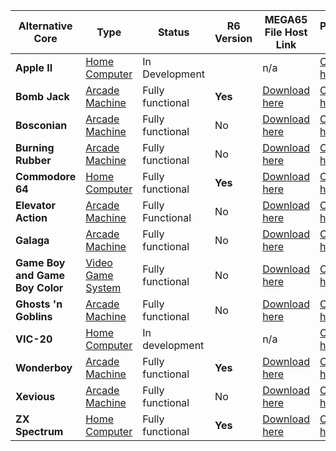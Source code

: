 |Alternative Core|Type|Status|R6 Version|MEGA65 File Host Link|Project Page|
|-----------------|---|---|---|---|---|
|**Apple II**|[Home Computer](computer-cores.html)|In Development||n/a|[Click here](https://github.com/lydon42/Apple-II_MEGA65)|
| **Bomb Jack**|[Arcade Machine](arcade-cores.html)|Fully functional|**Yes**|[Download here](https://files.mega65.org?id=f3ddcbd5-a6c1-42cd-aa9c-db25dfd71c90)|[Click here](https://github.com/sho3string/BombjackMEGA65)|
|**Bosconian**|[Arcade Machine](arcade-cores.html)|Fully functional|No|[Download here](https://files.mega65.org?id=96dd324b-d611-4252-bea4-0dbc4eb899ae)|[Click here](https://github.com/sho3string/BosconianMEGA65)|
|**Burning Rubber**|[Arcade Machine](arcade-cores.html)|Fully functional|No|[Download here](https://files.mega65.org?id=6a96f6de-2673-40c0-9304-5720fe8ce144)|[Click here](https://github.com/sho3string/BurningRubberMEGA65)|
|**Commodore 64**|[Home Computer](computer-cores.html)|Fully functional|**Yes**|[Download here](https://files.mega65.org?id=896a012f-59e4-456c-b91f-7e989b958241)|[Click here](https://github.com/MJoergen/C64MEGA65)|
|**Elevator Action**|[Arcade Machine](arcade-cores.html)|Fully Functional|No|[Download here](https://files.mega65.org?id=e2ee129d-149c-4b59-9ced-d21185878091)|[Click here](https://github.com/sho3string/ElevatorActionMEGA65)|
|**Galaga**|[Arcade Machine](arcade-cores.html)|Fully functional|No|[Download here](https://files.mega65.org?id=8bc248e3-c29c-4ba8-b8c3-6018a995a9ea)|[Click here](https://github.com/sho3string/GalagaMEGA65)|
|**Game Boy and Game Boy Color**|[Video Game System](game-console-cores.html)|Fully functional|No|[Download here](https://files.mega65.org?id=03b68172-d6ff-49f0-971e-15bea2c6ad9a)|[Click here](https://github.com/sy2002/gbc4mega65/)|
|**Ghosts 'n Goblins**|[Arcade Machine](arcade-cores.html)|Fully functional|No|[Download here](https://files.mega65.org?id=e563df76-e12f-47de-9bb2-cca4ebe1e18d)|[Click here](https://github.com/sho3string/GnGMEGA65)|
|**VIC-20**|[Home Computer](computer-cores.html)|In development||n/a|[Click here](https://github.com/MJoergen/VIC20MEGA65)
|**Wonderboy**|[Arcade Machine](arcade-cores.html)|Fully functional|**Yes**|[Download here](https://files.mega65.org?id=7365cb17-4375-45d3-a833-a89a38266c5e)|[Click here](https://github.com/sho3string/SEGASYS1MEGA65)|
|**Xevious**|[Arcade Machine](arcade-cores.html)|Fully functional|No|[Download here](https://files.mega65.org?id=d32474e9-6f30-48f8-bba3-167cad4bbc4f)|[Click here](https://github.com/sho3string/XeviousMEGA65)|
|**ZX Spectrum**|[Home Computer](computer-cores.html)|Fully functional|**Yes**|[Download here](https://files.mega65.org?id=bdaeb7e0-9fc8-4185-99de-104d01229f27)|[Click here](https://github.com/sy2002/zxuno4mega65)|


